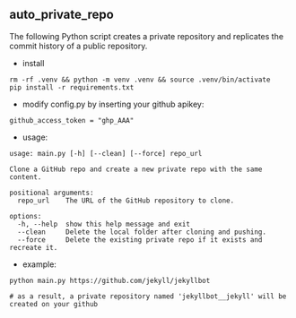 ## auto_private_repo

The following Python script creates a private repository and replicates the commit history of a public repository.

 - install
```
rm -rf .venv && python -m venv .venv && source .venv/bin/activate
pip install -r requirements.txt 

```

 - modify config.py by inserting your github apikey:
```
github_access_token = "ghp_AAA"

```

 - usage:
```
usage: main.py [-h] [--clean] [--force] repo_url

Clone a GitHub repo and create a new private repo with the same content.

positional arguments:
  repo_url    The URL of the GitHub repository to clone.

options:
  -h, --help  show this help message and exit
  --clean     Delete the local folder after cloning and pushing.
  --force     Delete the existing private repo if it exists and recreate it.

```

 - example:
```
python main.py https://github.com/jekyll/jekyllbot

# as a result, a private repository named 'jekyllbot__jekyll' will be created on your github

```

